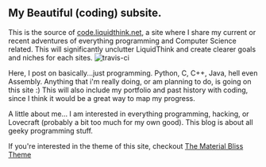My Beautiful (coding) subsite.
---

This is the source of [code.liquidthink.net](http://code.liquidthink.net), a site where I share my current or recent adventures of everything programming and Computer Science related. This will significantly unclutter LiquidThink and create clearer goals and niches for each sites.
![travis-ci](https://api.travis-ci.org/InsidiousMind/material-bliss-jekyll-theme.svg?branch=master)

Here, I post on basically...just programming. Python, C, C++, Java, hell even Assembly. Anything that i'm really doing, or am planning to do, is going on this site :) This will also include my portfolio and past history with coding, since I think it would be a great way to map my progress.

A little about me... I am interested in everything programming, hacking, or Lovecraft (probably a bit too much for my own good). This blog is about all geeky programming stuff.

If you're interested in the theme of this site, checkout [The Material Bliss Theme](https://github.com/InsidiousMind/material-bliss-jekyll-theme)
